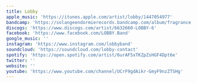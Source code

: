 ```yaml
---
title: Lobby
apple_music: 'https://itunes.apple.com/artist/lobby/1447054977'
bandcamp: 'https://solangeendormierecords.bandcamp.com/album/fragrance'
discogs: 'https://www.discogs.com/artist/6632660-LOBBY-6'
facebook: 'https://www.facebook.com/LOBBY.Band'
google_music: ''
instagram: 'https://www.instagram.com/lobbyband'
soundcloud: 'https://soundcloud.com/lobby-contact'
spotify: 'https://open.spotify.com/artist/6urAF5xTKZpZsHGF4Dpt6e'
twitter: ''
website: ''
youtube: 'https://www.youtube.com/channel/UCrF9gdAikr-GmyF9nzZTSHg'
---
```

